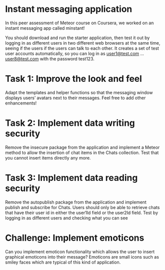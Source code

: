 # Instant messaging application

In this peer assessment of Meteor course on Coursera, we worked on an instant messaging app called minstant!

You should download and run the starter application, then test it out by logging in as different users in two different web browsers at the same time, seeing if the users if the users can talk to each other. It creates a set of test user accounts automatically, so you can log in as user1@test.com ... user8@test.com with the password test123.

# Task 1: Improve the look and feel

Adapt the templates and helper functions so that the messaging window displays users’ avatars next to their messages. Feel free to add other enhancements!

# Task 2: Implement data writing security

Remove the insecure package from the application and implement a Meteor method to allow the insertion of chat items in the Chats collection. Test that you cannot insert items directly any more.

# Task 3: Implement data reading security

Remove the autopublish package from the application and implement publish and subscribe for Chats. Users should only be able to retrieve chats that have their user id in either the user1Id field or the user2Id field. Test by logging in as different users and checking what you can see

# Challenge: Implement emoticons

Can you implement emoticon functionality which allows the user to insert graphical emoticons into their message? Emoticons are small icons such as smiley faces which are typical of this kind of application. 
